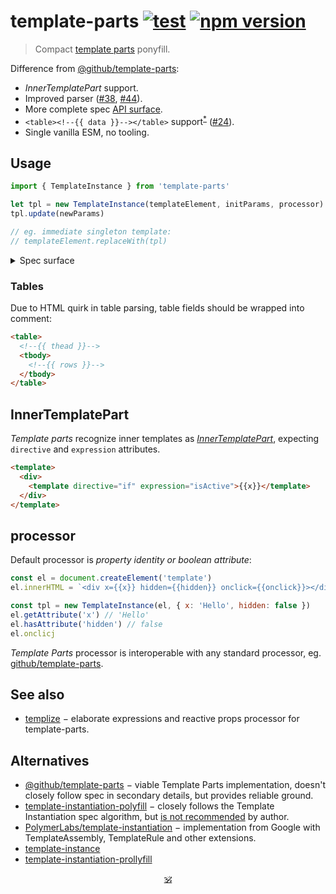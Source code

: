 # template-parts [![test](https://github.com/spectjs/template-parts/actions/workflows/test.yml/badge.svg)](https://github.com/spectjs/template-parts/actions/workflows/test.yml) [![npm version](https://img.shields.io/npm/v/template-parts)](http://npmjs.org/template-parts)

> Compact [template parts](https://github.com/WICG/webcomponents/blob/gh-pages/proposals/Template-Instantiation.md#32-template-parts-and-custom-template-process-callback) ponyfill.

Difference from [@github/template-parts](https://github.com/github/template-parts):

- _InnerTemplatePart_ support.
- Improved parser ([#38](https://github.com/github/template-parts/issues/38), [#44](https://github.com/github/template-parts/issues/44)).
- More complete spec [API surface](#spec-surface).
- `<table><!--{{ data }}--></table>` support<sup><a href="#tables">*</a></sup> ([#24](https://github.com/domenic/template-parts/issues/2)).
- Single vanilla ESM, no tooling.
<!-- - [`<svg width={{ width }}>`](https://github.com/github/template-parts/issues/26) and other cases fixed. -->

## Usage

```js
import { TemplateInstance } from 'template-parts'

let tpl = new TemplateInstance(templateElement, initParams, processor)
tpl.update(newParams)

// eg. immediate singleton template:
// templateElement.replaceWith(tpl)
```

<details id="spec-surface">
  <summary>Spec surface</summary>

```js
interface TemplateInstance : DocumentFragment {
    void update(any state);
};

callback TemplateProcessCallback = void (TemplateInstance, sequence<TemplatePart>, any state);

dictionary TemplateProcessor {
    TemplateProcessCallback processCallback;
    TemplateProcessCallback? createCallback;
};

interface TemplatePart {
    readonly attribute DOMString expression;
    attribute DOMString? value;
};

interface AttributeTemplatePart : TemplatePart {
    readonly attribute Element element;
    readonly attribute DOMString attributeName;
    readonly attribute DOMString attributeNamespace;
    attribute boolean booleanValue;
};

interface NodeTemplatePart : TemplatePart {
    readonly attribute ContainerNode parentNode;
    readonly attribute Node? previousSibling;
    readonly attribute Node? nextSibling;
    [NewObject] readonly NodeList replacementNodes;
    void replace((Node or DOMString)... nodes);
    void replaceHTML(DOMString html);
};

interface InnerTemplatePart : NodeTemplatePart {
    HTMLTemplateElement template;
    attribute DOMString directive;
};
```
</details>


### Tables

Due to HTML quirk in table parsing, table fields should be wrapped into comment:

```html
<table>
  <!--{{ thead }}-->
  <tbody>
    <!--{{ rows }}-->
  </tbody>
</table>
```

## InnerTemplatePart

_Template parts_ recognize inner templates as [_InnerTemplatePart_](https://github.com/WICG/webcomponents/blob/gh-pages/proposals/Template-Instantiation.md#33-conditionals-and-loops-using-nested-templates), expecting `directive` and `expression` attributes.

```html
<template>
  <div>
    <template directive="if" expression="isActive">{{x}}</template>
  </div>
</template>
```

## processor

Default processor is _property identity or boolean attribute_:

```js
const el = document.createElement('template')
el.innerHTML = `<div x={{x}} hidden={{hidden}} onclick={{onclick}}></div>`

const tpl = new TemplateInstance(el, { x: 'Hello', hidden: false })
el.getAttribute('x') // 'Hello'
el.hasAttribute('hidden') // false
el.onclicj
```

_Template Parts_ processor is interoperable with any standard processor, eg. [github/template-parts](https://github.com/github/template-parts).

## See also

* [templize](https://github.com/spectjs/templize) − elaborate expressions and reactive props processor for template-parts.

## Alternatives

* [@github/template-parts](https://github.com/github/template-parts) − viable Template Parts implementation, doesn't closely follow spec in secondary details, but provides reliable ground.
* [template-instantiation-polyfill](https://github.com/bennypowers/template-instantiation-polyfill#readme) − closely follows the Template Instantiation spec algorithm, but [is not recommended](https://github.com/bennypowers/template-instantiation-polyfill/pull/2#issuecomment-1004110993) by author.
* [PolymerLabs/template-instantiation](https://github.com/PolymerLabs/template-instantiation) − implementation from Google with TemplateAssembly, TemplateRule and other extensions.
* [template-instance](https://github.com/ar2r13/TemplateInstance)
* [template-instantiation-prollyfill](https://www.npmjs.com/package/template-instantiation-prollyfill)

<p align="center"><a href="https://github.com/krsnzd/license">🕉</a><p>
